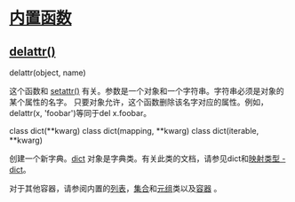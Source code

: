 # [内置函数](https://github.com/Summer-Felix/Develop/blob/master/Python/内置函数.md) #

## [delattr()](http://python.usyiyi.cn/translate/python_352/library/functions.html) ##

delattr(object, name)

这个函数和 [setattr()](http://python.usyiyi.cn/translate/python_352/library/functions.html) 有关。参数是一个对象和一个字符串。字符串必须是对象的某个属性的名字。
只要对象允许，这个函数删除该名字对应的属性。例如，delattr(x, 'foobar')等同于del x.foobar。

class dict(**kwarg)
class dict(mapping, **kwarg)
class dict(iterable, **kwarg)

创建一个新字典。[dict](http://python.usyiyi.cn/translate/python_352/library/stdtypes.html#dict) 对象是字典类。有关此类的文档，请参见dict和[映射类型 - dict](http://python.usyiyi.cn/translate/python_352/library/stdtypes.html#typesmapping)。

对于其他容器，请参阅内置的[列表](http://python.usyiyi.cn/translate/python_352/library/stdtypes.html#list)，[集合](http://python.usyiyi.cn/translate/python_352/library/stdtypes.html#set)和[元组](http://python.usyiyi.cn/translate/python_352/library/stdtypes.html#tuple)类以及[容器](http://python.usyiyi.cn/translate/python_352/library/collections.html#module-collections) 。
